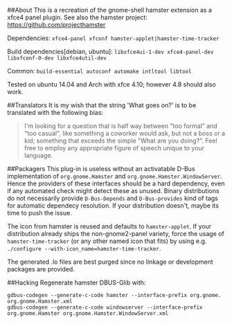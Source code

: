 ##About
This is a recreation of the gnome-shell hamster extension as a xfce4 panel plugin.
See also the hamster project: <https://github.com/projecthamster>

Dependencies: `xfce4-panel xfconf hamster-applet|hamster-time-tracker`

Build dependencies[debian, ubuntu]: `libxfce4ui-1-dev xfce4-panel-dev libxfconf-0-dev libxfce4util-dev`

Common: `build-essential autoconf automake intltool libtool`

Tested on ubuntu 14.04 and Arch with xfce 4.10; however 4.8 should also work.

##Translators
It is my wish that the string 'What goes on?' is to be translated with the following bias:
> I'm looking for a question that is half way between "too formal" and "too casual", 
> like something a coworker would ask, but not a boss or a kid; something that exceeds the simple "What are you doing?".
> Feel free to employ any appropriate figure of speech unique to your language.

##Packagers
This plug-in is useless without an activatable D-Bus implementation of 
`org.gnome.Hamster` and `org.gnome.Hamster.WindowServer`. Hence the 
providers of these interfaces should be a hard dependency, even if
any automated check might detect these as unused.
Binary distributions do not necessarily provide `D-Bus-Depends` and 
`D-Bus-provides` kind of tags for automatic dependecy resolution. 
If your distribution doesn't, maybe its time to push the issue.

The icon from hamster is reused and defaults to `hamster-applet`.
If your distribution already ships the non-gnome2-panel variety, force 
the usage of `hamster-time-tracker` (or any other named icon that fits)
by using e.g. `./configure --with-icon_name=hamster-time-tracker`.

The generated .lo files are best purged since no linkage or development 
packages are provided.

##Hacking
Regenerate hamster DBUS-Glib with:
```
gdbus-codegen --generate-c-code hamster --interface-prefix org.gnome. org.gnome.Hamster.xml
gdbus-codegen --generate-c-code windowserver --interface-prefix org.gnome.Hamster org.gnome.Hamster.WindowServer.xml
```
